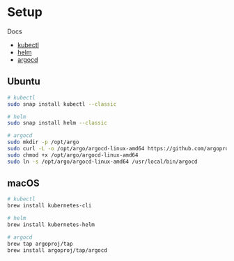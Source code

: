 # Setup

Docs
* [kubectl](https://kubernetes.io/docs/tasks/tools/install-kubectl)
* [helm](https://helm.sh/docs/using_helm/#installing-helm)
* [argocd](https://argoproj.github.io/argo-cd/getting_started/#2-download-argo-cd-cli)

## Ubuntu

```bash
# kubectl
sudo snap install kubectl --classic

# helm
sudo snap install helm --classic

# argocd
sudo mkdir -p /opt/argo
sudo curl -L -o /opt/argo/argocd-linux-amd64 https://github.com/argoproj/argo-cd/releases/download/v0.12.3/argocd-linux-amd64
sudo chmod +x /opt/argo/argocd-linux-amd64
sudo ln -s /opt/argo/argocd-linux-amd64 /usr/local/bin/argocd
```

## macOS

```bash
# kubectl
brew install kubernetes-cli

# helm
brew install kubernetes-helm

# argocd
brew tap argoproj/tap
brew install argoproj/tap/argocd
```

